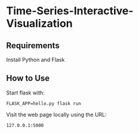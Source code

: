 # Time-Series-Interactive-Visualization

## Requirements

Install Python and Flask

## How to Use

Start flask with:
    
    FLASK_APP=hello.py flask run

Visit the web page locally using the URL:

    127.0.0.1:5000

